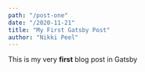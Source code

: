 ```yaml
---
path: "/post-one"
date: "/2020-11-21"
title: "My First Gatsby Post"
author: "Nikki Peel"
---
```


This is my very **first** blog post in Gatsby